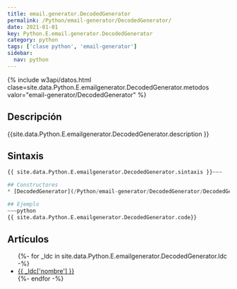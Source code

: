 ```yaml
---
title: email.generator.DecodedGenerator
permalink: /Python/email-generator/DecodedGenerator/
date: 2021-01-01
key: Python.E.email.generator.DecodedGenerator
category: python
tags: ['clase python', 'email-generator']
sidebar: 
  nav: python
---
```


{% include w3api/datos.html clase=site.data.Python.E.emailgenerator.DecodedGenerator.metodos valor="email-generator/DecodedGenerator" %}

## Descripción
{{site.data.Python.E.emailgenerator.DecodedGenerator.description }}

## Sintaxis
~~~python
{{ site.data.Python.E.emailgenerator.DecodedGenerator.sintaxis }}~~~

## Constructores
* [DecodedGenerator](/Python/email-generator/DecodedGenerator/DecodedGenerator/)

## Ejemplo
~~~python
{{ site.data.Python.E.emailgenerator.DecodedGenerator.code}}
~~~

## Artículos
<ul>
{%- for _ldc in site.data.Python.E.emailgenerator.DecodedGenerator.ldc -%}
   <li>
       <a href="{{_ldc['url'] }}">{{ _ldc['nombre'] }}</a>
   </li>
{%- endfor -%}
</ul>
